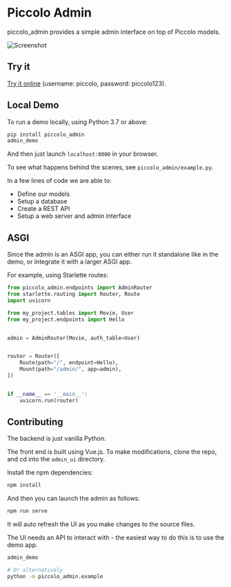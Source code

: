 # Piccolo Admin

piccolo_admin provides a simple admin interface on top of Piccolo models.

![Screenshot](https://raw.githubusercontent.com/piccolo-orm/piccolo_admin/master/docs/images/screenshot.png "Screenshot")

## Try it

[Try it online](https://demo1.piccolo-orm.com/#/movie) (username: piccolo, password: piccolo123).

## Local Demo

To run a demo locally, using Python 3.7 or above:

```bash
pip install piccolo_admin
admin_demo
```

And then just launch `localhost:8000` in your browser.

To see what happens behind the scenes, see `piccolo_admin/example.py`.

In a few lines of code we are able to:

 * Define our models
 * Setup a database
 * Create a REST API
 * Setup a web server and admin interface

## ASGI

Since the admin is an ASGI app, you can either run it standalone like in the demo, or integrate it with a larger ASGI app.

For example, using Starlette routes:

```python
from piccolo_admin.endpoints import AdminRouter
from starlette.routing import Router, Route
import uvicorn

from my_project.tables import Movie, User
from my_project.endpoints import Hello


admin = AdminRouter(Movie, auth_table=User)


router = Router([
    Route(path="/", endpoint=Hello),
    Mount(path="/admin/", app=admin),
])


if __name__ == '__main__':
    uvicorn.run(router)

```

## Contributing

The backend is just vanilla Python.

The front end is built using Vue.js. To make modifications, clone the repo, and cd into the `admin_ui` directory.

Install the npm dependencies:

```bash
npm install
```

And then you can launch the admin as follows:

```bash
npm run serve
```

It will auto refresh the UI as you make changes to the source files.

The UI needs an API to interact with - the easiest way to do this is to use the demo app.

```bash
admin_demo

# Or alternatively
python -m piccolo_admin.example
```
